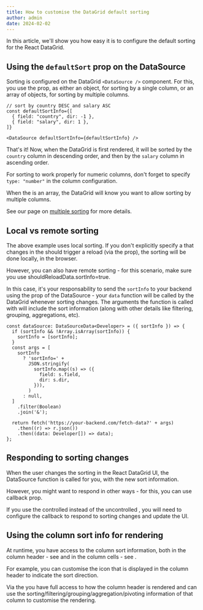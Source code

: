 ```yaml
---
title: How to customise the DataGrid default sorting
author: admin
date: 2024-02-02
---
```


In this article, we'll show you how easy it is to configure the default sorting for the React DataGrid.

## Using the `defaultSort` prop on the DataSource

Sorting is configured on the DataGrid `<DataSource />` component. For this, you use the <PropLink name="defaultSortInfo" /> prop, as either an object, for sorting by a single column, or an array of objects, for sorting by multiple columns.

```tsx title="Specifying a default sort order"
// sort by country DESC and salary ASC
const defaultSortInfo={[
  { field: "country", dir: -1 },
  { field: "salary", dir: 1 },
]}

<DataSource defaultSortInfo={defaultSortInfo} />
```

That's it! Now, when the DataGrid is first rendered, it will be sorted by the `country` column in descending order, and then by the `salary` column in ascending order.

<Note>

For sorting to work properly for numeric columns, don't forget to specify `type: "number"` in the <PropLink name="columns.type" code={false}>column configuration</PropLink>.

</Note>

<CSEmbed id="default-sort-order-react-datagrid-54dzny" />

<Note>

When the <PropLink name="defaultSortInfo" /> is an array, the DataGrid will know you want to allow sorting by multiple columns.

See our page on [multiple sorting](/docs/learn/sorting/multiple-sorting) for more details.

</Note>

## Local vs remote sorting

The above example uses local sorting. If you don't explicitly specify a that changes in the <PropLink name="sortInfo" /> should trigger a reload (via the <PropLink name="shouldReloadData.sortInfo" /> prop), the sorting will be done locally, in the browser.

However, you can also have remote sorting - for this scenario, make sure you use <PropLink name="shouldReloadData.sortInfo">shouldReloadData.sortInfo=true</PropLink>.

<Note>

In this case, it's your responsability to send the `sortInfo` to your backend using the <DPropLink name="data" /> prop of the DataSource - your `data` function will be called by the DataGrid whenever sorting changes. The arguments the function is called with will include the sort information (along with other details like filtering, grouping, aggregations, etc).

```tsx
const dataSource: DataSourceData<Developer> = ({ sortInfo }) => {
  if (sortInfo && !Array.isArray(sortInfo)) {
    sortInfo = [sortInfo];
  }
  const args = [
    sortInfo
      ? 'sortInfo=' +
        JSON.stringify(
          sortInfo.map((s) => ({
            field: s.field,
            dir: s.dir,
          })),
        )
      : null,
  ]
    .filter(Boolean)
    .join('&');

  return fetch('https://your-backend.com/fetch-data?' + args)
    .then((r) => r.json())
    .then((data: Developer[]) => data);
};
```

</Note>

<CSEmbed id="vigilant-lena-shs2td" title="Remote sorting example"/>

## Responding to sorting changes

When the user changes the sorting in the React DataGrid UI, the DataSource <DPropLink name="data" /> function is called for you, with the new sort information.

However, you might want to respond in other ways - for this, you can use <DPropLink name="onSortInfoChange "/> callback prop.

<Note>

If you use the controlled <DPropLink name="sortInfo" /> instead of the uncontrolled <DPropLink name="defaultSortInfo" />, you will need to configure the <DPropLink name="onSortInfoChange" /> callback to respond to sorting changes and update the UI.

</Note>

## Using the column sort info for rendering

At runtime, you have access to the column sort information, both in the column header - see <PropLink name="columns.renderHeader" /> and in the column cells - see <PropLink name="columns.renderValue" />.

<CSEmbed id="heuristic-butterfly-v5k6v7" title="Customising the column header depending on the sort info"/>

For example, you can customise the icon that is displayed in the column header to indicate the sort direction.

Via the <PropLink name="columns.renderHeader" /> you have full access to how the column header is rendered and can use the sorting/filtering/grouping/aggregation/pivoting information of that column to customise the rendering.
